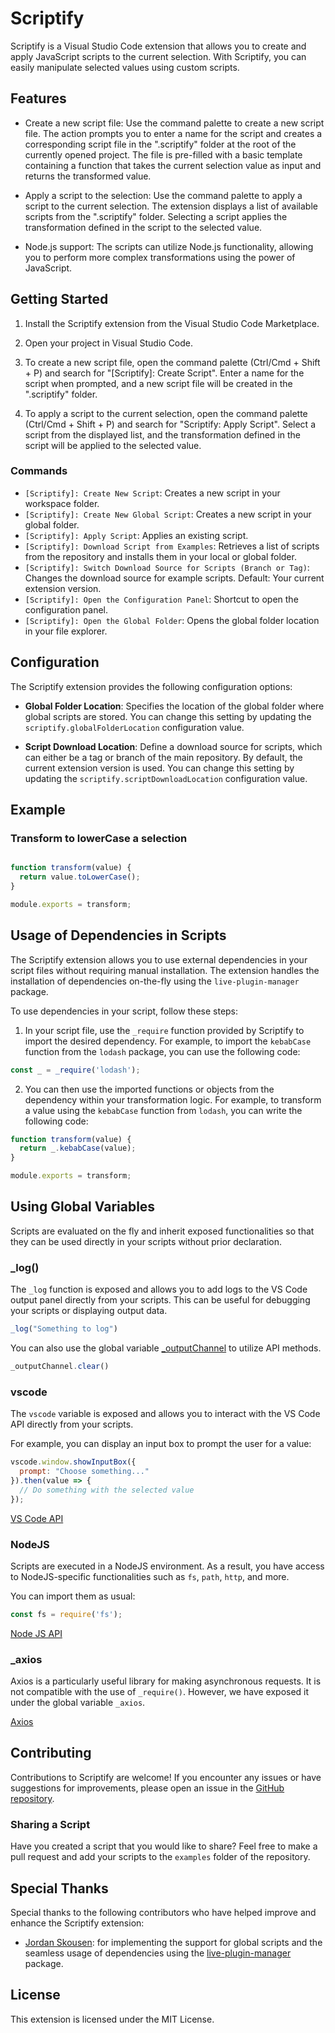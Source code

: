 # Scriptify

Scriptify is a Visual Studio Code extension that allows you to create and apply JavaScript scripts to the current selection. With Scriptify, you can easily manipulate selected values using custom scripts.

## Features

- Create a new script file: Use the command palette to create a new script file. The action prompts you to enter a name for the script and creates a corresponding script file in the ".scriptify" folder at the root of the currently opened project. The file is pre-filled with a basic template containing a function that takes the current selection value as input and returns the transformed value.

- Apply a script to the selection: Use the command palette to apply a script to the current selection. The extension displays a list of available scripts from the ".scriptify" folder. Selecting a script applies the transformation defined in the script to the selected value.

- Node.js support: The scripts can utilize Node.js functionality, allowing you to perform more complex transformations using the power of JavaScript.

## Getting Started

1. Install the Scriptify extension from the Visual Studio Code Marketplace.

2. Open your project in Visual Studio Code.

3. To create a new script file, open the command palette (Ctrl/Cmd + Shift + P) and search for "[Scriptify]: Create Script". Enter a name for the script when prompted, and a new script file will be created in the ".scriptify" folder.

4. To apply a script to the current selection, open the command palette (Ctrl/Cmd + Shift + P) and search for "Scriptify: Apply Script". Select a script from the displayed list, and the transformation defined in the script will be applied to the selected value.

### Commands

- `[Scriptify]: Create New Script`: Creates a new script in your workspace folder.
- `[Scriptify]: Create New Global Script`: Creates a new script in your global folder.
- `[Scriptify]: Apply Script`: Applies an existing script.
- `[Scriptify]: Download Script from Examples`: Retrieves a list of scripts from the repository and installs them in your local or global folder.
- `[Scriptify]: Switch Download Source for Scripts (Branch or Tag)`: Changes the download source for example scripts. Default: Your current extension version. 
- `[Scriptify]: Open the Configuration Panel`: Shortcut to open the configuration panel.
- `[Scriptify]: Open the Global Folder`: Opens the global folder location in your file explorer.


## Configuration

The Scriptify extension provides the following configuration options:

- **Global Folder Location**: Specifies the location of the global folder where global scripts are stored. You can change this setting by updating the `scriptify.globalFolderLocation` configuration value.

- **Script Download Location**: Define a download source for scripts, which can either be a tag or branch of the main repository. By default, the current extension version is used. You can change this setting by updating the `scriptify.scriptDownloadLocation` configuration value.


## Example

### Transform to lowerCase a selection
```js

function transform(value) {
  return value.toLowerCase();
}

module.exports = transform;

```

## Usage of Dependencies in Scripts

The Scriptify extension allows you to use external dependencies in your script files without requiring manual installation. The extension handles the installation of dependencies on-the-fly using the `live-plugin-manager` package.

To use dependencies in your script, follow these steps:

1. In your script file, use the `_require` function provided by Scriptify to import the desired dependency. For example, to import the `kebabCase` function from the `lodash` package, you can use the following code:

```javascript
const _ = _require('lodash');
```

2. You can then use the imported functions or objects from the dependency within your transformation logic. For example, to transform a value using the `kebabCase` function from `lodash`, you can write the following code:

```javascript
function transform(value) {
  return _.kebabCase(value);
}

module.exports = transform;
```
## Using Global Variables

Scripts are evaluated on the fly and inherit exposed functionalities so that they can be used directly in your scripts without prior declaration.

### _log()
The `_log` function is exposed and allows you to add logs to the VS Code output panel directly from your scripts. This can be useful for debugging your scripts or displaying output data.

```js
_log("Something to log")
```

You can also use the global variable [_outputChannel](https://code.visualstudio.com/api/references/vscode-api#OutputChannel) to utilize API methods.

```js
_outputChannel.clear()
```

### vscode
The `vscode` variable is exposed and allows you to interact with the VS Code API directly from your scripts.

For example, you can display an input box to prompt the user for a value:
```js
vscode.window.showInputBox({
  prompt: "Choose something..."
}).then(value => {
  // Do something with the selected value
});
```

[VS Code API](https://code.visualstudio.com/api/references/vscode-api)

### NodeJS
Scripts are executed in a NodeJS environment. As a result, you have access to NodeJS-specific functionalities such as `fs`, `path`, `http`, and more.

You can import them as usual:

```js
const fs = require('fs');
```

[Node JS API](https://nodejs.org/api/)

### _axios
Axios is a particularly useful library for making asynchronous requests. It is not compatible with the use of `_require()`. However, we have exposed it under the global variable `_axios`.

[Axios](https://www.npmjs.com/package/axios)

## Contributing

Contributions to Scriptify are welcome! If you encounter any issues or have suggestions for improvements, please open an issue in the [GitHub repository](https://github.com/imike57/scriptify/issues).

### Sharing a Script
Have you created a script that you would like to share? Feel free to make a pull request and add your scripts to the `examples` folder of the repository.

## Special Thanks

Special thanks to the following contributors who have helped improve and enhance the Scriptify extension:

- [Jordan Skousen](https://github.com/JordanSkousen): for implementing the support for global scripts and the seamless usage of dependencies using the [live-plugin-manager](https://github.com/davideicardi/live-plugin-manager) package.


## License

This extension is licensed under the MIT License.

